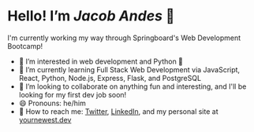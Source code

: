 # Hello! I’m ***Jacob Andes*** 👋
I'm currently working my way through Springboard's Web Development Bootcamp!
- 👀  I’m interested in web development and Python 🐍
- 🌱 I’m currently learning Full Stack Web Development via JavaScript, React, Python, Node.js, Express, Flask, and PostgreSQL
- 🧩 I’m looking to collaborate on anything fun and interesting, and I'll be looking for my first dev job soon!
- 😄 Pronouns: he/him
- 💬 How to reach me: [Twitter](https://www.twitter.com/booshja), [LinkedIn](https://www.linkedin.com/in/jacobandes), and my personal site at [yournewest.dev](https://www.yournewest.dev)
